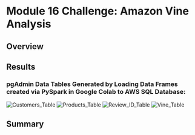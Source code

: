 # Module 16 Challenge: Amazon Vine Analysis

## Overview

## Results

### pgAdmin Data Tables Generated by Loading Data Frames created via PySpark in Google Colab to AWS SQL Database:
![Customers_Table](https://user-images.githubusercontent.com/88041368/142887105-042d988d-dc1f-4c32-96f6-671faf2cbd6c.jpg)
![Products_Table](https://user-images.githubusercontent.com/88041368/142887108-3e95c998-6a0d-4a30-9241-65e5fd8a9494.jpg)
![Review_ID_Table](https://user-images.githubusercontent.com/88041368/142887113-3e9d09a0-b9b8-41ca-9ef6-56040159afb6.jpg)
![Vine_Table](https://user-images.githubusercontent.com/88041368/142887115-b70fb9e3-007b-4c84-bc88-c88dba31649d.jpg)

## Summary
